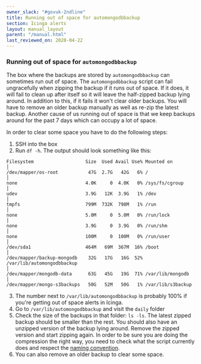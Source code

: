 ```yaml
---
owner_slack: "#govuk-2ndline"
title: Running out of space for automongodbbackup
section: Icinga alerts
layout: manual_layout
parent: "/manual.html"
last_reviewed_on: 2020-04-22
---
```


### Running out of space for `automongodbbackup`

The box where the backups are stored by `automongodbbackup` can sometimes run out of space.
The `automongodbbackup` script can fail ungracefully when zipping the backup if it runs out of space. If it does, it will fail to clean up after itself so it will leave the half-zipped backup lying around. In addition to this, if it fails it won't clear older backups. You will have to remove an older backup manually as well as re-zip the latest backup.
Another cause of us running out of space is that we keep backups around for the past 7 days which can occupy a lot of space.

In order to clear some space you have to do the following steps:

1. SSH into the box
2. Run `df -h`. The output should look something like this:

```
Filesystem                   Size  Used Avail Use% Mounted on                                                                  │
/dev/mapper/os-root           47G  2.7G   42G   6% /                                                                           │
none                         4.0K     0  4.0K   0% /sys/fs/cgroup                                                              │
udev                         3.9G   12K  3.9G   1% /dev                                                                        │
tmpfs                        799M  732K  798M   1% /run                                                                        │
none                         5.0M     0  5.0M   0% /run/lock                                                                   │
none                         3.9G     0  3.9G   0% /run/shm                                                                    │
none                         100M     0  100M   0% /run/user                                                                   │
/dev/sda1                    464M   69M  367M  16% /boot                                                                       │
/dev/mapper/backup-mongodb    32G   17G   16G  52% /var/lib/automongodbbackup                                                  │
/dev/mapper/mongodb-data      63G   45G   19G  71% /var/lib/mongodb                                                            │
/dev/mapper/mongo-s3backups   50G   52M   50G   1% /var/lib/s3backup
```

3. The number next to `/var/lib/automongodbbackup` is probably 100% if you're getting out of space alerts in Icinga.
4. Go to `/var/lib/automongodbbackup` and visit the `daily` folder
5. Check the size of the backups in that folder: `ls -ls`. The latest zipped backup should be smaller than the rest. You should also have an unzipped version of the backup lying around. Remove the zipped version and start zipping again. In order to be sure you are doing the compression the right way, you need to check what the script currently does and respect the [naming convention][backup-script].
6. You can also remove an older backup to clear some space.

[backup-script]: https://github.com/alphagov/govuk-puppet/blob/master/modules/mongodb/templates/automongodbbackup#L364
